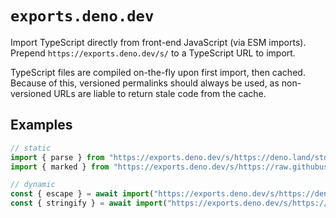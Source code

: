 # `exports.deno.dev`

Import TypeScript directly from front-end JavaScript (via ESM imports). Prepend `https://exports.deno.dev/s/` to a TypeScript URL to import.

TypeScript files are compiled on-the-fly upon first import, then cached. Because of this, versioned permalinks should always be used, as non-versioned URLs are liable to return stale code from the cache.

## Examples

```js
// static
import { parse } from "https://exports.deno.dev/s/https://deno.land/std@0.211.0/jsonc/mod.ts"
import { marked } from "https://exports.deno.dev/s/https://raw.githubusercontent.com/markedjs/marked/9514a93/src/marked.ts"

// dynamic
const { escape } = await import("https://exports.deno.dev/s/https://deno.land/std@0.211.0/html/mod.ts")
const { stringify } = await import("https://exports.deno.dev/s/https://deno.land/std@0.211.0/yaml/mod.ts")
```
